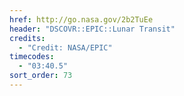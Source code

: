 ```yaml
---
href: http://go.nasa.gov/2b2TuEe
header: "DSCOVR::EPIC::Lunar Transit"
credits:
  - "Credit: NASA/EPIC"
timecodes:
  - "03:40.5"
sort_order: 73
---
```

